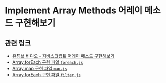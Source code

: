 # Implement Array Methods 어레이 메소드 구현해보기

## 관련 링크

- [유튜브 비디오 - 자바스크립트 어레이 메소드 구현해보기](https://youtube.com/@coding-day)
- [Array.forEach 구현 파일 `foreach.js`](./src/foreach.js)
- [Array.map 구현 파일 `map.js`](./src/map.js)
- [Array.forEach 구현 파일 `filter.js`](./src/filter.js)
